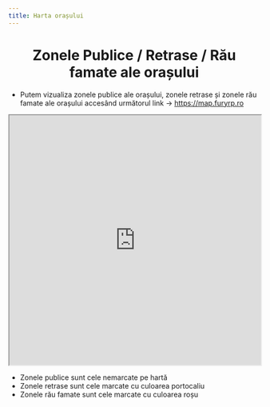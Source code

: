 ```yaml
---
title: Harta orașului
---
```


# <center> Zonele Publice / Retrase / Rău famate ale orașului </center>

- Putem vizualiza zonele publice ale orașului, zonele retrase și zonele rău famate ale orașului accesând următorul link -> https://map.furyrp.ro

<iframe src="https://map.furyrp.ro" width="100%" height="500px"></iframe>

- Zonele publice sunt cele nemarcate pe hartă
- Zonele retrase sunt cele marcate cu culoarea portocaliu
- Zonele rău famate sunt cele marcate cu culoarea roșu